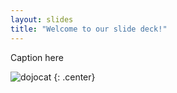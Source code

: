 ```yaml
---
layout: slides
title: "Welcome to our slide deck!"
---
```


Caption here

![dojocat](https://octodex.github.com/images/dojocat.jpg)
{: .center}
